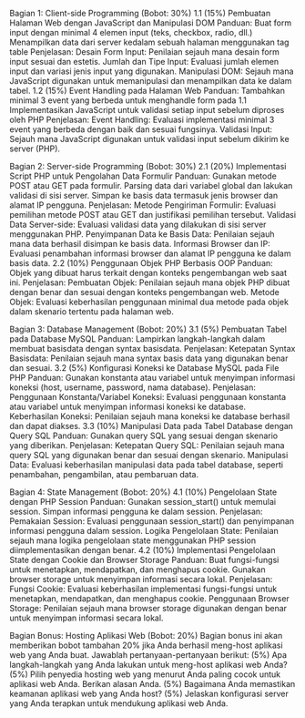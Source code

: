 Bagian 1: Client-side Programming (Bobot: 30%)
1.1 (15%) Pembuatan Halaman Web dengan JavaScript dan Manipulasi DOM
Panduan:
Buat form input dengan minimal 4 elemen input (teks, checkbox, radio, dll.)
Menampilkan data dari server kedalam sebuah halaman menggunakan tag table
Penjelasan:
Desain Form Input: Penilaian sejauh mana desain form input sesuai dan estetis.
Jumlah dan Tipe Input: Evaluasi jumlah elemen input dan variasi jenis input yang digunakan.
Manipulasi DOM: Sejauh mana JavaScript digunakan untuk memanipulasi dan menampilkan data ke dalam tabel.
1.2 (15%) Event Handling pada Halaman Web
Panduan:
Tambahkan minimal 3 event yang berbeda untuk menghandle form pada 1.1
Implementasikan JavaScript untuk validasi setiap input sebelum diproses oleh PHP
Penjelasan:
Event Handling: Evaluasi implementasi minimal 3 event yang berbeda dengan baik dan sesuai fungsinya.
Validasi Input: Sejauh mana JavaScript digunakan untuk validasi input sebelum dikirim ke server (PHP).

Bagian 2: Server-side Programming (Bobot: 30%)
2.1 (20%) Implementasi Script PHP untuk Pengolahan Data Formulir
Panduan:
Gunakan metode POST atau GET pada formulir.
Parsing data dari variabel global dan lakukan validasi di sisi server.
Simpan ke basis data termasuk jenis browser dan alamat IP pengguna.
Penjelasan:
Metode Pengiriman Formulir: Evaluasi pemilihan metode POST atau GET dan justifikasi pemilihan tersebut.
Validasi Data Server-side: Evaluasi validasi data yang dilakukan di sisi server menggunakan PHP.
Penyimpanan Data ke Basis Data: Penilaian sejauh mana data berhasil disimpan ke basis data.
Informasi Browser dan IP: Evaluasi penambahan informasi browser dan alamat IP pengguna ke dalam basis data.
2.2 (10%) Penggunaan Objek PHP Berbasis OOP
Panduan:
Objek yang dibuat harus terkait dengan konteks pengembangan web saat ini.
Penjelasan:
Pembuatan Objek: Penilaian sejauh mana objek PHP dibuat dengan benar dan sesuai dengan konteks pengembangan web.
Metode Objek: Evaluasi keberhasilan penggunaan minimal dua metode pada objek dalam skenario tertentu pada halaman web.

Bagian 3: Database Management (Bobot: 20%)
3.1 (5%) Pembuatan Tabel pada Database MySQL
Panduan:
Lampirkan langkah-langkah dalam membuat basisdata dengan syntax basisdata.
Penjelasan:
Ketepatan Syntax Basisdata: Penilaian sejauh mana syntax basis data yang digunakan benar dan sesuai.
3.2 (5%) Konfigurasi Koneksi ke Database MySQL pada File PHP
Panduan:
Gunakan konstanta atau variabel untuk menyimpan informasi koneksi (host, username, password, nama database).
Penjelasan:
Penggunaan Konstanta/Variabel Koneksi: Evaluasi penggunaan konstanta atau variabel untuk menyimpan informasi koneksi ke database.
Keberhasilan Koneksi: Penilaian sejauh mana koneksi ke database berhasil dan dapat diakses.
3.3 (10%) Manipulasi Data pada Tabel Database dengan Query SQL
Panduan:
Gunakan query SQL yang sesuai dengan skenario yang diberikan.
Penjelasan:
Ketepatan Query SQL: Penilaian sejauh mana query SQL yang digunakan benar dan sesuai dengan skenario.
Manipulasi Data: Evaluasi keberhasilan manipulasi data pada tabel database, seperti penambahan, pengambilan, atau pembaruan data.

Bagian 4: State Management (Bobot: 20%)
4.1 (10%) Pengelolaan State dengan PHP Session
Panduan:
Gunakan session_start() untuk memulai session.
Simpan informasi pengguna ke dalam session.
Penjelasan:
Pemakaian Session: Evaluasi penggunaan session_start() dan penyimpanan informasi pengguna dalam session.
Logika Pengelolaan State: Penilaian sejauh mana logika pengelolaan state menggunakan PHP session diimplementasikan dengan benar.
4.2 (10%) Implementasi Pengelolaan State dengan Cookie dan Browser Storage
Panduan:
Buat fungsi-fungsi untuk menetapkan, mendapatkan, dan menghapus cookie.
Gunakan browser storage untuk menyimpan informasi secara lokal.
Penjelasan:
Fungsi Cookie: Evaluasi keberhasilan implementasi fungsi-fungsi untuk menetapkan, mendapatkan, dan menghapus cookie.
Penggunaan Browser Storage: Penilaian sejauh mana browser storage digunakan dengan benar untuk menyimpan informasi secara lokal.

Bagian Bonus: Hosting Aplikasi Web (Bobot: 20%)
Bagian bonus ini akan memberikan bobot tambahan 20% jika Anda berhasil meng-host aplikasi web yang Anda buat. Jawablah pertanyaan-pertanyaan berikut:
(5%) Apa langkah-langkah yang Anda lakukan untuk meng-host aplikasi web Anda?
(5%) Pilih penyedia hosting web yang menurut Anda paling cocok untuk aplikasi web Anda. Berikan alasan Anda.
(5%) Bagaimana Anda memastikan keamanan aplikasi web yang Anda host?
(5%) Jelaskan konfigurasi server yang Anda terapkan untuk mendukung aplikasi web Anda.
